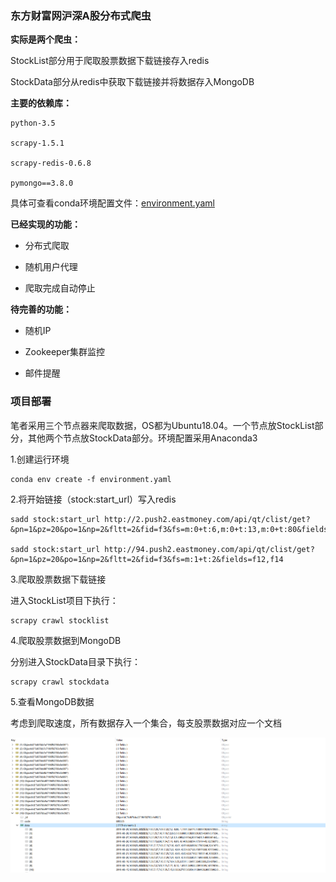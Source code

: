 ### 东方财富网沪深A股分布式爬虫

**实际是两个爬虫：**

StockList部分用于爬取股票数据下载链接存入redis

StockData部分从redis中获取下载链接并将数据存入MongoDB

**主要的依赖库：**

```
python-3.5

scrapy-1.5.1

scrapy-redis-0.6.8

pymongo==3.8.0
```

具体可查看conda环境配置文件：[environment.yaml](./environment.yaml)

**已经实现的功能：**

- 分布式爬取

- 随机用户代理

- 爬取完成自动停止

**待完善的功能：**

- 随机IP

- Zookeeper集群监控

- 邮件提醒

### 项目部署

笔者采用三个节点器来爬取数据，OS都为Ubuntu18.04。一个节点放StockList部分，其他两个节点放StockData部分。环境配置采用Anaconda3

1.创建运行环境

```
conda env create -f environment.yaml
```

2.将开始链接（stock:start_url）写入redis

```
sadd stock:start_url http://2.push2.eastmoney.com/api/qt/clist/get?&pn=1&pz=20&po=1&np=2&fltt=2&fid=f3&fs=m:0+t:6,m:0+t:13,m:0+t:80&fields=f12,f14 

sadd stock:start_url http://94.push2.eastmoney.com/api/qt/clist/get?&pn=1&pz=20&po=1&np=2&fltt=2&fid=f3&fs=m:1+t:2&fields=f12,f14
```

3.爬取股票数据下载链接

进入StockList项目下执行：

```
scrapy crawl stocklist
```

4.爬取股票数据到MongoDB

分别进入StockData目录下执行：

```
scrapy crawl stockdata
```

5.查看MongoDB数据

考虑到爬取速度，所有数据存入一个集合，每支股票数据对应一个文档

![](./mongo_data.png)






